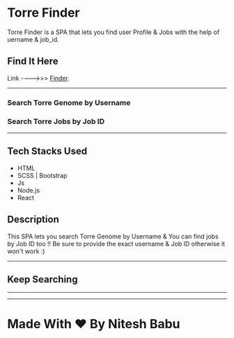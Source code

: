 # Torre Finder

Torre Finder is a SPA that lets you find user Profile & Jobs with the help of uername & job_id.

## Find It Here

Link ---->>>  [Finder](https://torre-project.herokuapp.com/).


---
### Search Torre Genome by Username
### Search Torre Jobs by Job ID
---


## Tech Stacks Used
- HTML
- SCSS | Bootstrap
- Js
- Node.js
- React

## Description


This SPA lets you search Torre Genome by Username & You can find jobs by Job ID too !!
Be sure to provide the exact username & Job ID otherwise it won't work :) 


---
## Keep Searching
---
---
# Made With &hearts; By Nitesh Babu